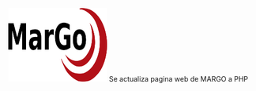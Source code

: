 <img src="https://github.com/danilogonzalez-mcs/webpage-margo/blob/develop/img/logo_normal.png" alt="MARGO" width="200" height="150">
Se actualiza pagina web de MARGO a PHP
